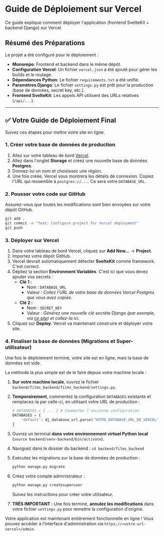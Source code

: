 # Guide de Déploiement sur Vercel

Ce guide explique comment déployer l'application (frontend SvelteKit + backend Django) sur Vercel.

## Résumé des Préparations

Le projet a été configuré pour le déploiement :
- **Monorepo**: Frontend et backend dans le même dépôt.
- **Configuration Vercel**: Un fichier `vercel.json` a été ajouté pour gérer les builds et le routage.
- **Dépendances Python**: Le fichier `requirements.txt` a été unifié.
- **Paramètres Django**: Le fichier `settings.py` est prêt pour la production (base de données, secret key, etc.).
- **Frontend SvelteKit**: Les appels API utilisent des URLs relatives (`/api/...`).

---

## ✅ Votre Guide de Déploiement Final

Suivez ces étapes pour mettre votre site en ligne.

### 1. Créer votre base de données de production

1.  Allez sur votre tableau de bord [Vercel](https://vercel.com/dashboard).
2.  Allez dans l'onglet **Storage** et créez une nouvelle base de données **Postgres**.
3.  Donnez-lui un nom et choisissez une région.
4.  Une fois créée, Vercel vous montrera les détails de connexion. Copiez l'URL qui ressemble à `postgres://...`. Ce sera votre `DATABASE_URL`.

### 2. Pousser votre code sur GitHub

Assurez-vous que toutes les modifications sont bien envoyées sur votre dépôt GitHub.

```bash
git add .
git commit -m "feat: Configure project for Vercel deployment"
git push
```

### 3. Déployer sur Vercel

1.  Dans votre tableau de bord Vercel, cliquez sur **Add New...** -> **Project**.
2.  Importez votre dépôt GitHub.
3.  Vercel devrait automatiquement détecter **SvelteKit** comme framework. C'est correct.
4.  Dépliez la section **Environment Variables**. C'est ici que vous devez ajouter vos secrets :
    *   **Clé 1 :**
        *   Nom : `DATABASE_URL`
        *   Valeur : *Collez l'URL de votre base de données Vercel Postgres que vous avez copiée.*
    *   **Clé 2 :**
        *   Nom : `SECRET_KEY`
        *   Valeur : *Générez une nouvelle clé secrète Django (par exemple, via [ce site](https://djecrety.ir/)) et collez-la ici.*
5.  Cliquez sur **Deploy**. Vercel va maintenant construire et déployer votre site.

### 4. Finaliser la base de données (Migrations et Super-utilisateur)

Une fois le déploiement terminé, votre site est en ligne, mais la base de données est vide.

La méthode la plus simple est de le faire depuis votre machine locale :

1.  **Sur votre machine locale**, ouvrez le fichier `backend/films_backend/films_backend/settings.py`.
2.  **Temporairement**, commentez la configuration `DATABASES` existante et remplacez-la par celle-ci, en utilisant votre URL de production :

    ```python
    # DATABASES = { ... } # Commentez l'ancienne configuration
    DATABASES = {
        'default': dj_database_url.parse('VOTRE_DATABASE_URL_DE_VERCEL')
    }
    ```

3.  Ouvrez un terminal **dans votre environnement virtuel Python local** (`source backend/venv-backend/bin/activate`).
4.  Naviguez dans le dossier du backend : `cd backend/films_backend`
5.  Exécutez les migrations sur la base de données de production :

    ```bash
    python manage.py migrate
    ```

6.  Créez votre compte administrateur :

    ```bash
    python manage.py createsuperuser
    ```
    Suivez les instructions pour créer votre utilisateur.

7.  **TRÈS IMPORTANT :** Une fois terminé, **annulez les modifications** dans votre fichier `settings.py` pour remettre la configuration d'origine.

Votre application est maintenant entièrement fonctionnelle en ligne ! Vous pouvez accéder à l'interface d'administration via `https://<votre-url-vercel>/admin`.
